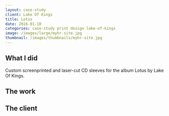 ```yaml
---
layout: case-study
client: Lake Of Kings
title: Lotus
date: 2016-01-10
categories: case-study print design lake-of-kings
image: /images/large/myhr-site.jpg
thumbnail: /images/thumbnails/myhr-site.jpg
---
```

## What I did
Custom screenprinted and laser-cut CD sleeves for the album Lotus by Lake Of Kings.

## The work

## The client